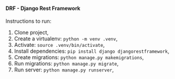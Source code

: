 #### DRF - Django Rest Framework


Instructions to run:
  1. Clone project,
  1. Create a virtualenv: `python -m venv .venv`,
  1. Activate: `source .venv/bin/activate`,
  1. Install dependencies: `pip install django djangorestframework`,
  1. Create migrations: `python manage.py makemigrations`,
  1. Run migrations: `python manage.py migrate`,
  1. Run server: `python manage.py runserver`,

